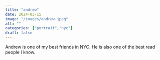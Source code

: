 ```yaml
---
title: "andrew"
date: 2024-03-15
image: "/images/andrew.jpeg"
alt: ""
categories: ["portrait","nyc"]
draft: false
---
```


Andrew is one of my best friends in NYC. He is also one of the best read people I know. 
